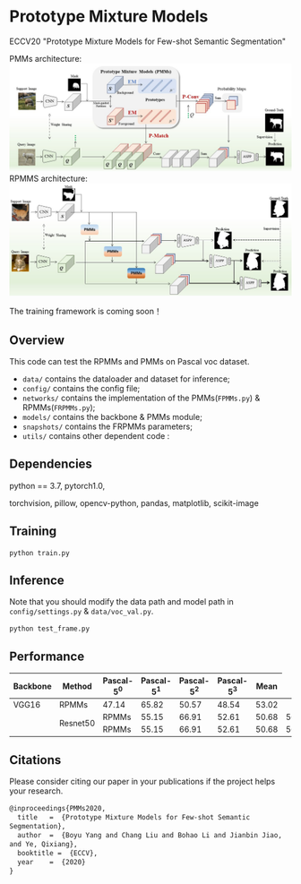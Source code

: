 # Prototype Mixture Models
ECCV20 "Prototype Mixture Models for Few-shot Semantic Segmentation"

PMMs architecture:
![PMMs](./img/PMMs.jpg)
RPMMS architecture:
![RPMMs](./img/RPMMs.jpg)

The training framework is coming soon！

## Overview
This code can test the RPMMs and PMMs on Pascal voc dataset.
- `data/` contains the dataloader and dataset for inference;
- `config/` contains the config file;
- `networks/` contains the implementation of the PMMs(`FPMMs.py`) & RPMMs(`FRPMMs.py`);
- `models/` contains the backbone & PMMs module;
- `snapshots/` contains the FRPMMs parameters;
- `utils/` contains other dependent code :

## Dependencies
python == 3.7,
pytorch1.0,

torchvision,
pillow,
opencv-python,
pandas,
matplotlib,
scikit-image

## Training
```
python train.py
```

## Inference
Note that you should modify the data path and model path in `config/settings.py` & `data/voc_val.py`.
```
python test_frame.py
```
## Performance
| Backbone | Method | Pascal-5<sup>0</sup> | Pascal-5<sup>1</sup> | Pascal-5<sup>2</sup> | Pascal-5<sup>3</sup> | Mean |
| --- | --- | --- | --- | --- | --- | --- |
| VGG16  | RPMMs | 47.14         | 65.82         | 50.57         | 48.54         | 53.02 |
|<td rowspan="2">Resnet50</td>|RPMMs|55.15|66.91|52.61|50.68|56.34|
| |RPMMs|55.15|66.91|52.61|50.68|56.34|

## Citations
Please consider citing our paper in your publications if the project helps your research.

```
@inproceedings{PMMs2020,
  title   =  {Prototype Mixture Models for Few-shot Semantic Segmentation},
  author  =  {Boyu Yang and Chang Liu and Bohao Li and Jianbin Jiao, and Ye, Qixiang},
  booktitle =  {ECCV},
  year    =  {2020}
}
```
